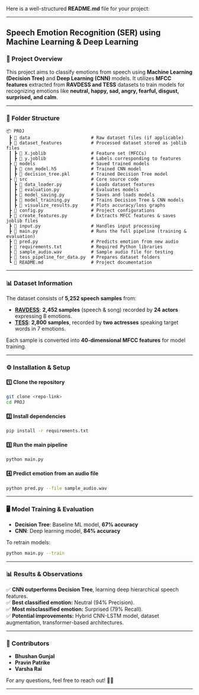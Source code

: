 Here is a well-structured **README.md** file for your project:  

---

## **Speech Emotion Recognition (SER) using Machine Learning & Deep Learning**  

### **📌 Project Overview**  
This project aims to classify emotions from speech using **Machine Learning (Decision Tree)** and **Deep Learning (CNN)** models. It utilizes **MFCC features** extracted from **RAVDESS and TESS** datasets to train models for recognizing emotions like **neutral, happy, sad, angry, fearful, disgust, surprised, and calm**.

---

### **📂 Folder Structure**  
```
📦 PROJ
 ┣ 📂 data                       # Raw dataset files (if applicable)
 ┣ 📂 dataset_features           # Processed dataset stored as joblib files
 ┃ ┣ 📜 X.joblib                 # Feature set (MFCCs)
 ┃ ┣ 📜 y.joblib                 # Labels corresponding to features
 ┣ 📂 models                     # Saved trained models
 ┃ ┣ 📜 cnn_model.h5             # Trained CNN model
 ┃ ┣ 📜 decision_tree.pkl        # Trained Decision Tree model
 ┣ 📂 src                        # Core source code
 ┃ ┣ 📜 data_loader.py           # Loads dataset features
 ┃ ┣ 📜 evaluation.py            # Evaluates models
 ┃ ┣ 📜 model_saving.py          # Saves and loads models
 ┃ ┣ 📜 model_training.py        # Trains Decision Tree & CNN models
 ┃ ┣ 📜 visualize_results.py     # Plots accuracy/loss graphs
 ┣ 📜 config.py                  # Project configurations
 ┣ 📜 create_features.py         # Extracts MFCC features & saves joblib files
 ┣ 📜 input.py                   # Handles input processing
 ┣ 📜 main.py                    # Runs the full pipeline (training & evaluation)
 ┣ 📜 pred.py                    # Predicts emotion from new audio
 ┣ 📜 requirements.txt           # Required Python libraries
 ┣ 📜 sample_audio.wav           # Sample audio file for testing
 ┣ 📜 tess_pipeline_for_data.py  # Prepares dataset folders
 ┗ 📜 README.md                  # Project documentation
```

---

### **📊 Dataset Information**  
The dataset consists of **5,252 speech samples** from:  

- **[RAVDESS](https://zenodo.org/record/1188976)**: **2,452 samples** (speech & song) recorded by **24 actors** expressing 8 emotions.  
- **[TESS](https://tspace.library.utoronto.ca/handle/1807/24487)**: **2,800 samples**, recorded by **two actresses** speaking target words in 7 emotions.  

Each sample is converted into **40-dimensional MFCC features** for model training.

---

### **⚙️ Installation & Setup**  
#### **1️⃣ Clone the repository**  
```bash
git clone <repo-link>
cd PROJ
```
#### **2️⃣ Install dependencies**  
```bash
pip install -r requirements.txt
```
#### **3️⃣ Run the main pipeline**  
```bash
python main.py
```
#### **4️⃣ Predict emotion from an audio file**  
```bash
python pred.py --file sample_audio.wav
```

---

### **🖥️ Model Training & Evaluation**  
- **Decision Tree**: Baseline ML model, **67% accuracy**  
- **CNN**: Deep learning model, **84% accuracy**  

To retrain models:  
```bash
python main.py --train
```

---

### **📊 Results & Observations**  
✅ **CNN outperforms Decision Tree**, learning deep hierarchical speech features.  
✅ **Best classified emotion:** Neutral (94% Precision).  
✅ **Most misclassified emotion:** Surprised (79% Recall).  
✅ **Potential improvements:** Hybrid CNN-LSTM model, dataset augmentation, transformer-based architectures.

---

### **📩 Contributors**  
- **Bhushan Gunjal**
- **Pravin Patrike**
- **Varsha Rai**

For any questions, feel free to reach out! 🚀🔥  

---
